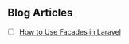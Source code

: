 ## Blog Articles

- [ ] [How to Use Facades in Laravel](https://www.freecodecamp.org/news/how-to-use-facades-in-laravel/) 